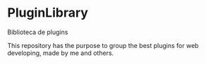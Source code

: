 # PluginLibrary
Biblioteca de plugins

This repository has the purpose to group the best plugins for web developing, made by me and others.
